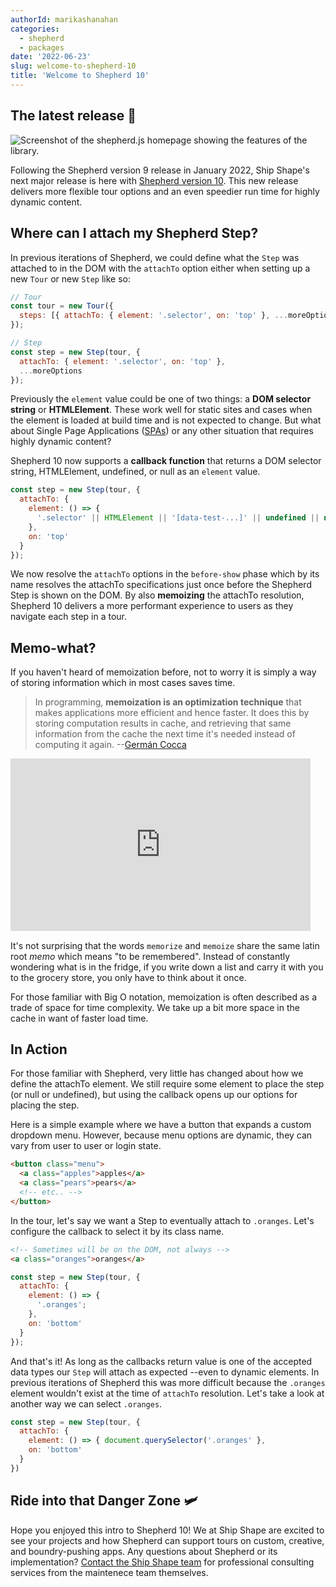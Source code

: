 ```yaml
---
authorId: marikashanahan
categories:
  - shepherd
  - packages
date: '2022-06-23'
slug: welcome-to-shepherd-10
title: 'Welcome to Shepherd 10'
---
```


## The latest release 🎉

![Screenshot of the shepherd.js homepage showing the features of the library.](/img/blog/shepherd6-site4.png)

Following the Shepherd version 9 release in January 2022, Ship Shape's next major release is here with [Shepherd version 10](https://github.com/shipshapecode/shepherd). This new release delivers more flexible tour options and an even speedier run time for highly dynamic content.

## Where can I attach my Shepherd Step?

In previous iterations of Shepherd, we could define what the `Step` was attached to in the DOM with the `attachTo` option either when setting up a new `Tour` or new `Step` like so:

```js
// Tour
const tour = new Tour({
  steps: [{ attachTo: { element: '.selector', on: 'top' }, ...moreOptions }]
});

// Step
const step = new Step(tour, {
  attachTo: { element: '.selector', on: 'top' },
  ...moreOptions
});
```

Previously the `element` value could be one of two things: a **DOM selector string** or **HTMLElement**. These work well for static sites and cases when the element is loaded at build time and is not expected to change. But what about Single Page Applications ([SPAs](https://developer.mozilla.org/en-US/docs/Glossary/SPA)) or any other situation that requires highly dynamic content?

Shepherd 10 now supports a **callback function** that returns a DOM selector string, HTMLElement, undefined, or null as an `element` value.

```js
const step = new Step(tour, {
  attachTo: {
    element: () => {
      '.selector' || HTMLElement || '[data-test-...]' || undefined || null;
    },
    on: 'top'
  }
});
```

We now resolve the `attachTo` options in the `before-show` phase which by its name resolves the attachTo specifications just once before the Shepherd Step is shown on the DOM. By also **memoizing** the attachTo resolution, Shepherd 10 delivers a more performant experience to users as they navigate each step in a tour.

## Memo-what?

If you haven't heard of memoization before, not to worry it is simply a way of storing information which in most cases saves time.

> In programming, **memoization is an optimization technique** that makes applications more efficient and hence faster. It does this by storing computation results in cache, and retrieving that same information from the cache the next time it's needed instead of computing it again. --[Germán Cocca](https://www.freecodecamp.org/news/author/gercocca/)

<iframe src="https://gifer.com/embed/EVRC" width=480 height=276.480 frameBorder="0" allowFullScreen></iframe>
<br/>

It's not surprising that the words `memorize` and `memoize` share the same latin root _memo_ which means "to be remembered". Instead of constantly wondering what is in the fridge, if you write down a list and carry it with you to the grocery store, you only have to think about it once.

For those familiar with Big O notation, memoization is often described as a trade of space for time complexity. We take up a bit more space in the cache in want of faster load time.

## In Action

For those familiar with Shepherd, very little has changed about how we define the attachTo element. We still require some element to place the step (or null or undefined), but using the callback opens up our options for placing the step.

Here is a simple example where we have a button that expands a custom dropdown menu. However, because menu options are dynamic, they can vary from user to user or login state.

```html
<button class="menu">
  <a class="apples">apples</a>
  <a class="pears">pears</a>
  <!-- etc.. -->
</button>
```

In the tour, let's say we want a Step to eventually attach to `.oranges`. Let's configure the callback to select it by its class name.

```html
<!-- Sometimes will be on the DOM, not always -->
<a class="oranges">oranges</a>
```

```js
const step = new Step(tour, {
  attachTo: {
    element: () => {
      '.oranges';
    },
    on: 'bottom'
  }
});
```

And that's it! As long as the callbacks return value is one of the accepted data types our `Step` will attach as expected --even to dynamic elements. In previous iterations of Shepherd this was more difficult because the `.oranges` element wouldn't exist at the time of `attachTo` resolution. Let's take a look at another way we can select `.oranges`.

```js
const step = new Step(tour, {
  attachTo: {
    element: () => { document.querySelector('.oranges' },
    on: 'bottom'
  }
})
```

## Ride into that Danger Zone 🛩

Hope you enjoyed this intro to Shepherd 10! We at Ship Shape are excited to see your projects and how Shepherd can support tours on custom, creative, and boundry-pushing apps. Any questions about Shepherd or its implementation? [Contact the Ship Shape team](https://shipshape.io/contact/) for professional consulting services from the maintenece team themselves.
